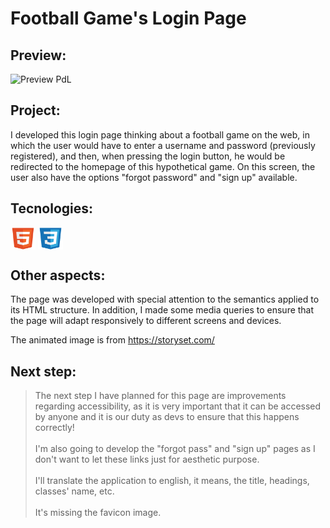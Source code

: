 # Football Game's Login Page
## Preview:
![Preview PdL](https://user-images.githubusercontent.com/97669160/163235244-661af509-27da-46b3-b497-82bd905e127c.PNG)

## Project:
I developed this login page thinking about a football game on the web, in which the user would have to enter a username and password (previously registered), and then, when pressing the login button, he would be redirected to the homepage of this hypothetical game.
On this screen, the user also have the options "forgot password" and "sign up" available.

## Tecnologies:
<div style="display: inline_block">
<img align="center" alt="James-HTML" height="35" width="40" src="https://raw.githubusercontent.com/devicons/devicon/master/icons/html5/html5-original.svg">
<img align="center" alt="James-CSS" height="35" width="40" src="https://raw.githubusercontent.com/devicons/devicon/master/icons/css3/css3-original.svg">
</div>

## Other aspects:
The page was developed with special attention to the semantics applied to its HTML structure.
In addition, I made some media queries to ensure that the page will adapt responsively to different screens and devices.

The animated image is from https://storyset.com/

## Next step:
> The next step I have planned for this page are improvements regarding accessibility, as it is very important that it can be accessed by anyone and it is our duty as devs to ensure that this happens correctly! <br><br>
> I'm also going to develop the "forgot pass" and "sign up" pages as I don't want to let these links just for aesthetic purpose.<br><br>
> I'll translate the application to english, it means, the title, headings, classes' name, etc. <br><br>
> It's missing the favicon image.
